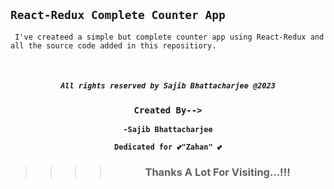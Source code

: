 ## `React-Redux Complete Counter App`
```Node
 I've createed a simple but complete counter app using React-Redux and all the source code added in this repositiory.
 ```


</br>

<div align="center">

##### ` All rights reserved by Sajib Bhattacharjee @2023 `

### `Created By-->`

**`-Sajib Bhattacharjee`**

**`Dedicated for 💕"Zahan" 💕`**

> > > >  ### Thanks A Lot For Visiting...!!!  

</div>

